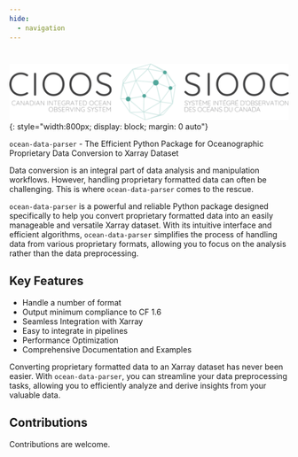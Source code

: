 ```yaml
---
hide:
  - navigation
---
```

# 

![cioos.ca](images/logo_EN_FR-1024x208.png#){: style="width:800px; display: block; margin: 0 auto"}
 
 `ocean-data-parser` - The Efficient Python Package for Oceanographic Proprietary Data Conversion to Xarray Dataset


Data conversion is an integral part of data analysis and manipulation workflows. However, handling proprietary formatted data can often be challenging. This is where `ocean-data-parser` comes to the rescue.

`ocean-data-parser` is a powerful and reliable Python package designed specifically to help you convert proprietary formatted data into an easily manageable and versatile Xarray dataset. With its intuitive interface and efficient algorithms, `ocean-data-parser` simplifies the process of handling data from various proprietary formats, allowing you to focus on the analysis rather than the data preprocessing.

## Key Features 

- Handle a number of format
- Output minimum compliance to CF 1.6
- Seamless Integration with Xarray
- Easy to integrate in pipelines
- Performance Optimization
- Comprehensive Documentation and Examples

Converting proprietary formatted data to an Xarray dataset has never been easier. With `ocean-data-parser`, you can streamline your data preprocessing tasks, allowing you to efficiently analyze and derive insights from your valuable data.
 
## Contributions

Contributions are welcome.
